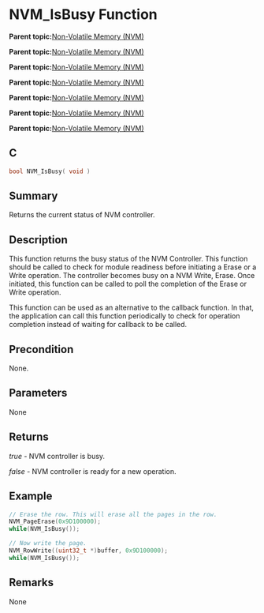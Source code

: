 # NVM\_IsBusy Function

**Parent topic:**[Non-Volatile Memory \(NVM\)](GUID-A1DC59E3-704B-445E-BE7D-D91D9DADD4A1.md)

**Parent topic:**[Non-Volatile Memory \(NVM\)](GUID-04191B57-EC62-4B95-AF5B-93EDB447F6D9.md)

**Parent topic:**[Non-Volatile Memory \(NVM\)](GUID-C41BA1D1-EFF7-435E-901E-9A87AC140FE6.md)

**Parent topic:**[Non-Volatile Memory \(NVM\)](GUID-12DDB483-6D09-44C5-85F0-913D0B5A77E8.md)

**Parent topic:**[Non-Volatile Memory \(NVM\)](GUID-DBFE92F8-C187-4C24-98FB-E04BB9C2248E.md)

**Parent topic:**[Non-Volatile Memory \(NVM\)](GUID-06D0A6A6-55BF-4C5F-8CFB-864ED17D97ED.md)

**Parent topic:**[Non-Volatile Memory \(NVM\)](GUID-B0854C03-A30D-4E50-A3A5-948BE02E7EE8.md)

## C

```c
bool NVM_IsBusy( void )
```

## Summary

Returns the current status of NVM controller.

## Description

This function returns the busy status of the NVM Controller. This function should be called to check for module readiness before initiating a Erase or a Write operation. The controller becomes busy on a NVM Write, Erase. Once initiated, this function can be called to poll the completion of the Erase or Write operation.

This function can be used as an alternative to the callback function. In that, the application can call this function periodically to check for operation completion instead of waiting for callback to be called.

## Precondition

None.

## Parameters

None

## Returns

*true* - NVM controller is busy.

*false* - NVM controller is ready for a new operation.

## Example

```c
// Erase the row. This will erase all the pages in the row.
NVM_PageErase(0x9D100000);
while(NVM_IsBusy());

// Now write the page.
NVM_RowWrite((uint32_t *)buffer, 0x9D100000);
while(NVM_IsBusy());

```

## Remarks

None

